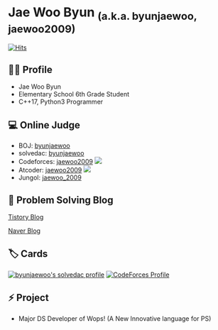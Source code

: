 # Jae Woo Byun <sub>(a.k.a. byunjaewoo, jaewoo2009)</sub>

[![Hits](https://hits.seeyoufarm.com/api/count/incr/badge.svg?url=https%3A%2F%2Fgithub.com%2Fbyunjaewoo)](https://github.com/byunjaewoo)

## 🙋‍♂️ Profile

* Jae Woo Byun
* Elementary School 6th Grade Student
* C++17, Python3 Programmer
## 💻 Online Judge
* BOJ: [byunjaewoo](http://icpc.me/byunjaewoo)
* solvedac: [byunjaewoo](https://solved.ac/profile/byunjaewoo)
* Codeforces: [jaewoo2009](https://codeforces.com/profile/jaewoo2009) [![](https://run.kaist.ac.kr/badges/codeforces/jaewoo2009.svg)](https://codeforces.com/profile/jaewoo2009)
* Atcoder: [jaewoo2009](https://atcoder.jp/users/jaewoo2009) [![](https://run.kaist.ac.kr/badges/atcoder/jaewoo2009.svg)](https://atcoder.jp/users/jaewoo2009)
* Jungol: [jaewoo_2009](http://www.jungol.co.kr/theme/jungol/status.php?sca=&sop=and&fcode=&fid=jaewoo_2009&flang=0)
## 💬 Problem Solving Blog
[Tistory Blog](https://mibr09.tistory.com/)

[Naver Blog](https://blog.naver.com/byunjaewoo)
## 🏷️ Cards
[![byunjaewoo's solvedac profile](http://mazassumnida.wtf/api/v2/generate_badge?boj=byunjaewoo)](https://solved.ac/profile/byunjaewoo) [![CodeForces Profile](http://cf.leed.at?id=jaewoo2009)](https://codeforces.com/profile/jaewoo2009)
## ⚡ Project
* Major DS Developer of Wops! (A New Innovative language for PS)
